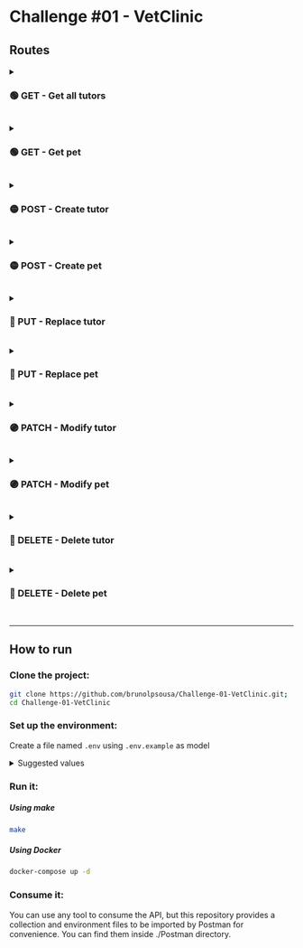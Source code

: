 # Challenge #01 - VetClinic

## Routes

<details>
  <summary>

### 🟢 GET - Get all tutors

  <br>
</summary>

`http://localhost:3000/tutors`

##### Returns all tutors in database:

```json
{
  "name": "John Doe",
  "phone": "5500998765432",
  "email": "example@email.com",
  "date_of_birth": "1993-12-12T10:10:00.000Z",
  "zip_code": "617600000",
  "pets": [
    {
      "name": "Lilo",
      "species": "dog",
      "carry": "s",
      "weight": 5,
      "date_of_birth": "1993-12-12T10:10:00.000Z",
      "_id": "64c15d8e4234c0e539203f67"
    }
  ],
  "_id": "64c15d8e4234c0e539203f66",
  "__v": 0
}
```

</details>

<details>
  <summary>

### 🟢 GET - Get pet

  <br>
</summary>

`http://localhost:3000/pet/:petId/tutor/:tutorId`

#### You must provide petId and tutorId as they are dynamic

### Path Variables

- petId
- tutorId

##### Returns a pet with the corresponding id:

```json
{
  "name": "Lilo",
  "species": "dog",
  "carry": "s",
  "weight": 5,
  "date_of_birth": "1993-12-12T10:10:00.000Z",
  "_id": "64c15d8e4234c0e539203f67"
}
```

</details>

<details>
  <summary>

### 🟡 POST - Create tutor

  <br>
</summary>

`http://localhost:3000/tutor`

##### Returns the created tutor object:

```json
{
  "name": "John Doe",
  "phone": "5500998765432",
  "email": "example@email.com",
  "date_of_birth": "1993-12-12T10:10:00.000Z",
  "zip_code": "617600000",
  "pets": [
    {
      "name": "Lilo",
      "species": "dog",
      "carry": "s",
      "weight": 5,
      "date_of_birth": "1993-12-12T10:10:00.000Z",
      "_id": "64c164fe4234c0e539203f71"
    }
  ],
  "_id": "64c164fe4234c0e539203f70",
  "__v": 0
}
```

</details>

<details>
  <summary>

### 🟡 POST - Create pet

  <br>
</summary>

`http://localhost:3000/pet/:tutorId`

#### You must provide tutorId as it is dynamic

### Path Variables

- tutorId

##### Returns the created pet:

```json
{
  "name": "Milo",
  "species": "cat",
  "carry": "l",
  "weight": 10,
  "date_of_birth": "1998-06-25T16:40:00.000Z",
  "_id": "64c165db4234c0e539203f75"
}
```

</details>

<details>
  <summary>

### 🔵 PUT - Replace tutor

  <br>
</summary>

`http://localhost:3000/tutor/:tutorId`

#### You must provide tutorId as it is dynamic

### Path Variables

- tutorId

##### Returns the updated tutor object:

```json
{
  "_id": "64c2daa685b51d061b009276",
  "name": "J. Robert Oppenheimer",
  "phone": "0100384789",
  "email": "example@mail.com",
  "date_of_birth": "1904-04-22T00:00:00.000Z",
  "zip_code": "001600000",
  "pets": []
}
```

</details>

<details>
  <summary>

### 🔵 PUT - Replace pet

  <br>
</summary>

`http://localhost:3000/pet/:petId/tutor/:tutorId`

#### You must provide petId and tutorId as they are dynamic

### Path Variables

- petId
- tutorId

##### Returns the updated pet:

```json
{
  "name": "Winsley",
  "species": "worm",
  "carry": "xs",
  "weight": 0.1,
  "date_of_birth": "2021-06-19T00:00:00.000Z",
  "_id": "64c2df9f6ddfbf6c386cf549"
}
```

</details>

<details>
  <summary>

### 🟣 PATCH - Modify tutor

  <br>
</summary>

`http://localhost:3000/tutor/:tutorId`

#### You must provide tutorId as it is dynamic

### Path Variables

- tutorId

##### Returns the updated tutor object:

```json
{
  "_id": "64c164fe4234c0e539203f70",
  "name": "Don Joe",
  "phone": "5500998765432",
  "email": "example@email.com",
  "date_of_birth": "1993-12-12T10:10:00.000Z",
  "zip_code": "617600000",
  "pets": [
    {
      "name": "Lilo",
      "species": "dog",
      "carry": "s",
      "weight": 5,
      "date_of_birth": "1993-12-12T10:10:00.000Z",
      "_id": "64c164fe4234c0e539203f71"
    },
    {
      "name": "Milo",
      "species": "cat",
      "carry": "l",
      "weight": 10,
      "date_of_birth": "1998-06-25T16:40:00.000Z",
      "_id": "64c165db4234c0e539203f75"
    }
  ],
  "__v": 1
}
```

</details>

<details>
  <summary>

### 🟣 PATCH - Modify pet

  <br>
</summary>

`http://localhost:3000/pet/:petId/tutor/:tutorId`

#### You must provide petId and tutorId as they are dynamic

### Path Variables

- petId
- tutorId

##### Returns the updated pet:

```json
{
  "name": "José",
  "species": "Papagaio",
  "carry": "s",
  "weight": 5,
  "date_of_birth": "1993-12-12T10:10:00.000Z",
  "_id": "64c1679b4234c0e539203f7c"
}
```

</details>

<details>
  <summary>

### 🔴 DELETE - Delete tutor

  <br>
</summary>

`http://localhost:3000/tutor/:tutorId`

#### You must provide tutorId as it is dynamic

### Path Variables

- tutorId

##### Returns status code 200

</details>

<details>
  <summary>

### 🔴 DELETE - Delete pet

  <br>
</summary>

`http://localhost:3000/pet/:petId/tutor/:tutorId`

#### You must provide petId and tutorId as they are dynamic

### Path Variables

- petId
- tutorId

##### Returns status code 200

</details>

---

## How to run

### Clone the project:

```sh
git clone https://github.com/brunolpsousa/Challenge-01-VetClinic.git;
cd Challenge-01-VetClinic
```

### Set up the environment:

Create a file named `.env` using `.env.example` as model

<details>
    <summary>
Suggested values
        <br>
    </summary>

```sh
NODE_ENV=development

# Server

PORT=3000

# Database

DB_HOST=db
DB_PORT=27017
DB_NAME=vetclinic_db

# Mongo Express

MONGO_EXPRESS_PORT=8081
```

</details>

### Run it:

##### Using make

```sh
make
```

##### Using Docker

```sh
docker-compose up -d
```

### Consume it:

You can use any tool to consume the API, but this repository provides a collection and environment files to be imported by Postman for convenience. You can find them inside ./Postman directory.
